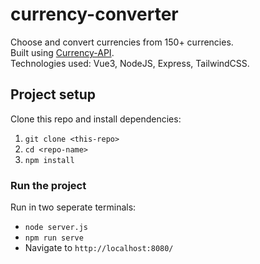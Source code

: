 # currency-converter
Choose and convert currencies from 150+ currencies. <br>
Built using [Currency-API](https://github.com/fawazahmed0/currency-api#readme). <br>
Technologies used: Vue3, NodeJS, Express, TailwindCSS.
## Project setup
Clone this repo and install dependencies:
1. ` git clone <this-repo> `
2. ` cd <repo-name> `
3. ` npm install `

### Run the project
Run in two seperate terminals:
* ` node server.js `
* ` npm run serve `
* Navigate to ` http://localhost:8080/ `
